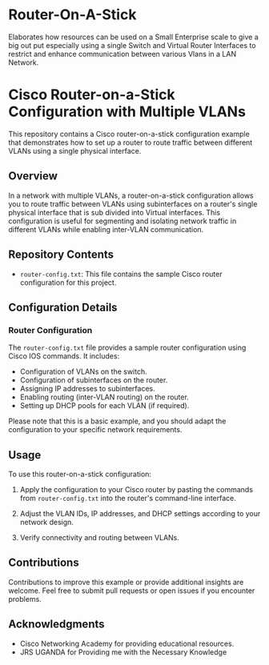 # Router-On-A-Stick
Elaborates how resources can be used on a Small Enterprise scale to give a big out put especially using a single Switch and Virtual Router Interfaces to restrict and enhance communication between various Vlans in a LAN Network.

# Cisco Router-on-a-Stick Configuration with Multiple VLANs

This repository contains a Cisco router-on-a-stick configuration example that demonstrates how to set up a router to route traffic between different VLANs using a single physical interface.

## Overview

In a network with multiple VLANs, a router-on-a-stick configuration allows you to route traffic between VLANs using subinterfaces on a router's single physical interface that is sub divided into Virtual interfaces. This configuration is useful for segmenting and isolating network traffic in different VLANs while enabling inter-VLAN communication.

## Repository Contents

- `router-config.txt`: This file contains the sample Cisco router configuration for this project.

## Configuration Details

### Router Configuration

The `router-config.txt` file provides a sample router configuration using Cisco IOS commands. It includes:

- Configuration of VLANs on the switch.
- Configuration of subinterfaces on the router.
- Assigning IP addresses to subinterfaces.
- Enabling routing (inter-VLAN routing) on the router.
- Setting up DHCP pools for each VLAN (if required).

Please note that this is a basic example, and you should adapt the configuration to your specific network requirements.

## Usage

To use this router-on-a-stick configuration:

1. Apply the configuration to your Cisco router by pasting the commands from `router-config.txt` into the router's command-line interface.

2. Adjust the VLAN IDs, IP addresses, and DHCP settings according to your network design.

3. Verify connectivity and routing between VLANs.

## Contributions

Contributions to improve this example or provide additional insights are welcome. Feel free to submit pull requests or open issues if you encounter problems.

## Acknowledgments

- Cisco Networking Academy for providing educational resources.
- JRS UGANDA for Providing me with the Necessary Knowledge

